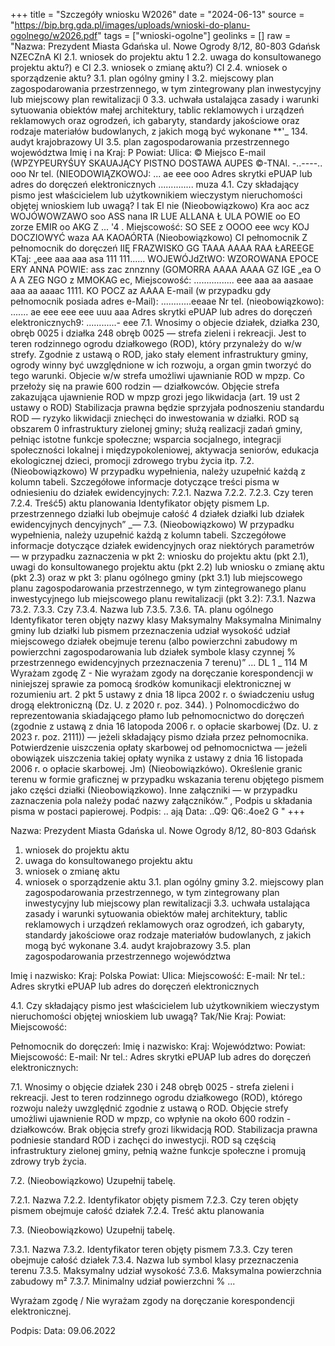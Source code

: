 +++
title = "Szczegóły wniosku W2026"
date = "2024-06-13"
source = "https://bip.brg.gda.pl/images/uploads/wnioski-do-planu-ogolnego/w2026.pdf"
tags = ["wnioski-ogolne"]
geolinks = []
raw = "Nazwa: Prezydent Miasta Gdańska ul. Nowe Ogrody 8/12, 80-803 Gdańsk NZECZnA KI 2.1. wniosek do projektu aktu 1 2.2. uwaga do konsultowanego projektu aktu?) e CI 2.3. wniosek o zmianę aktu?) CI 2.4. wniosek o sporządzenie aktu? 3.1. plan ogólny gminy I 3.2. miejscowy plan zagospodarowania przestrzennego, w tym zintegrowany plan inwestycyjny lub miejscowy plan rewitalizacji 0 3.3. uchwała ustalająca zasady i warunki sytuowania obiektów małej architektury, tablic reklamowych i urządzeń reklamowych oraz ogrodzeń, ich gabaryty, standardy jakościowe oraz rodzaje materiałów budowlanych, z jakich mogą być wykonane **'_ 134. audyt krajobrazowy UI 3.5. plan zagospodarowania przestrzennego województwa Imię i na Kraj: P Powiat: Ulica: © Miejsco E-mail (WPZYPEURYŚUY SKAUAJĄCY PISTNO DOSTAWA AUPES ©-TNAl. -..----.. ooo Nr tel. (NIEODOWIĄZKOWOJ: ... ae eee ooo Adres skrytki ePUAP lub adres do doręczeń elektronicznych .............. muza 4.1. Czy składający pismo jest właścicielem lub użytkownikiem wieczystym nieruchomości objętej wnioskiem lub uwagą? I tak El nie (Nieobowiązkowo) Kra aoc acz WOJÓWOWZAWO soo ASS nana IR LUE ALLANA Ł ULA POWIE oo EO zorze EMIR oo AKG Z ... '4 .  Miejscowość: SO SEE z OOOO eee wcy KOJ DOCZIOWYĆ waza AA KAOAÓRTA (Nieobowiązkowo) CI pełnomocnik Z pełnomocnik do doręczeń IIĘ FRAZWISKO GG TAAA AAAA RAA ŁAREEGE KTaj: „eee aaa aaa asa 111 111...... WOJEWÓJdZtWO: WZOROWANA EPOCE ERY ANNA POWIE: ass zac znnznny (GOMORRA AAAA AAAA GZ IGE „ea O A A ZEG NGO z MMOKAG ec, Miejscowość: ................ eee aaa aa aasaae aaa aa aaaac 1111. KO POCZ az AAAA E-mail (w przypadku gdy pełnomocnik posiada adres e-Mail): ............eeaae Nr tel. (nieobowiązkowo): ....... ae eee eee eee uuu aaa Adres skrytki ePUAP lub adres do doręczeń elektronicznych9: ............- eee 7.1. Wnosimy o objecie działek, działka 230, obręb 0025 i działka 248 obręb 0025 — strefa zieleni i rekreacji. Jest to teren rodzinnego ogrodu działkowego (ROD), który przynależy do w/w strefy. Zgodnie z ustawą o ROD, jako stały element infrastruktury gminy, ogrody winny być uwzględnione w ich rozwoju, a organ gmin tworzyć do tego warunki. Objecie w/w strefa umożliwi ujawnianie ROD w mpzp. Co przełoży się na prawie 600 rodzin — działkowców. Objęcie strefa zakazująca ujawnienie ROD w mpzp grozi jego likwidacja (art. 19 ust 2 ustawy o ROD) Stabilizacja prawna będzie sprzyjała podnoszeniu standardu ROD — ryzyko likwidacji zniechęci do inwestowania w działki. ROD są obszarem 0 infrastruktury zielonej gminy; służą realizacji zadań gminy, pełniąc istotne funkcje społeczne; wsparcia socjalnego, integracji społeczności lokalnej i międzypokoleniowej, aktywacja seniorów, edukacja ekologicznej dzieci, promocji zdrowego trybu życia itp. 7.2. (Nieobowiązkowo) W przypadku wypełnienia, należy uzupełnić każdą z kolumn tabeli. Szczegółowe informacje dotyczące treści pisma w odniesieniu do działek ewidencyjnych: 7.2.1. Nazwa 7.2.2. 7.2.3. Czy teren 7.2.4. Treść5) aktu planowania Identyfikator objęty pismem Lp.  przestrzennego działki lub obejmuje całość 4 działek działki lub działek ewidencyjnych dencyjnych” _— 7.3. (Nieobowiązkowo) W przypadku wypełnienia, należy uzupełnić każdą z kolumn tabeli. Szczegółowe informacje dotyczące działek ewidencyjnych oraz niektórych parametrów — w przypadku zaznaczenia w pkt 2: wniosku do projektu aktu (pkt 2.1), uwagi do konsultowanego projektu aktu (pkt 2.2) lub wniosku o zmianę aktu (pkt 2.3) oraz w pkt 3: planu ogólnego gminy (pkt 3.1) lub miejscowego planu zagospodarowania przestrzennego, w tym zintegrowanego planu inwestycyjnego lub miejscowego planu rewitalizacji (pkt 3.2): 7.3.1. Nazwa 73.2. 7.3.3. Czy 7.3.4. Nazwa lub 7.3.5. 7.3.6. TA. planu ogólnego Identyfikator teren objęty nazwy klasy Maksymalny Maksymalna Minimalny gminy lub działki lub pismem przeznaczenia udział wysokość udział miejscowego działek obejmuje terenu (albo powierzchni zabudowy m powierzchni zagospodarowania lub działek symbole klasy czynnej % przestrzennego ewidencyjnych  przeznaczenia 7 terenu)” ... DL 1 _ 114 M Wyrażam zgodę Z - Nie wyrażam zgody na doręczanie korespondencji w niniejszej sprawie za pomocą środków komunikacji elektronicznej w rozumieniu art. 2 pkt 5 ustawy z dnia 18 lipca 2002 r. o świadczeniu usług drogą elektroniczną (Dz. U. z 2020 r. poz. 344). ) Polnomocdicźwo do reprezentowania skiadającego płamo lub pełnomocnictwo do doręczeń (zgodnie z ustawą z dnia 16 latopoda 2006 r. o opłacie skarbowej (Dz. U. z 2023 r. poz. 2111)) — jeżeli składający pismo działa przez pełnomocnika.  Potwierdzenie uiszczenia opłaty skarbowej od pełnomocnictwa — jeżeli obowiązek uiszczenia takiej opłaty wynika z ustawy z dnia 16 listopada 2006 r. o opłacie skarbowej. Jm) (Nieobowiązkówo). Określenie granic terenu w formie graficznej w przypadku wskazania terenu objętego pismem jako części działki (Nieobowiązkowo). Inne załączniki — w przypadku zaznaczenia pola należy podać nazwy załączników.” , Podpis u składania pisma w postaci papierowej. Podpis: .. ają Data: ..Q9: Q6:.4oe2 G "
+++

Nazwa: Prezydent Miasta Gdańska ul. Nowe Ogrody 8/12, 80-803 Gdańsk
1. wniosek do projektu aktu
2. uwaga do konsultowanego projektu aktu
3. wniosek o zmianę aktu
4. wniosek o sporządzenie aktu
3.1. plan ogólny gminy
3.2. miejscowy plan zagospodarowania przestrzennego, w tym zintegrowany plan inwestycyjny lub miejscowy plan rewitalizacji
3.3. uchwała ustalająca zasady i warunki sytuowania obiektów małej architektury, tablic reklamowych i urządzeń reklamowych oraz ogrodzeń, ich gabaryty, standardy jakościowe oraz rodzaje materiałów budowlanych, z jakich mogą być wykonane
3.4. audyt krajobrazowy
3.5. plan zagospodarowania przestrzennego województwa

Imię i nazwisko: 
Kraj: Polska
Powiat: 
Ulica: 
Miejscowość: 
E-mail: 
Nr tel.: 
Adres skrytki ePUAP lub adres do doręczeń elektronicznych

4.1. Czy składający pismo jest właścicielem lub użytkownikiem wieczystym nieruchomości objętej wnioskiem lub uwagą? Tak/Nie
Kraj:
Powiat:
Miejscowość:

Pełnomocnik do doręczeń:
Imię i nazwisko:
Kraj: 
Województwo:
Powiat:
Miejscowość:
E-mail:
Nr tel.:
Adres skrytki ePUAP lub adres do doręczeń elektronicznych:

7.1. Wnosimy o objęcie działek 230 i 248 obręb 0025 - strefa zieleni i rekreacji. Jest to teren rodzinnego ogrodu działkowego (ROD), którego rozwoju należy uwzględnić zgodnie z ustawą o ROD. Objęcie strefy umożliwi ujawnienie ROD w mpzp, co wpłynie na około 600 rodzin - działkowców. Brak objęcia strefy grozi likwidacją ROD. Stabilizacja prawna podniesie standard ROD i zachęci do inwestycji. ROD są częścią infrastruktury zielonej gminy, pełnią ważne funkcje społeczne i promują zdrowy tryb życia.

7.2. (Nieobowiązkowo) Uzupełnij tabelę.

7.2.1. Nazwa
7.2.2. Identyfikator objęty pismem
7.2.3. Czy teren objęty pismem obejmuje całość działek
7.2.4. Treść aktu planowania

7.3. (Nieobowiązkowo) Uzupełnij tabelę.

7.3.1. Nazwa
7.3.2. Identyfikator teren objęty pismem
7.3.3. Czy teren obejmuje całość działek
7.3.4. Nazwa lub symbol klasy przeznaczenia terenu
7.3.5. Maksymalny udział wysokość
7.3.6. Maksymalna powierzchnia zabudowy m²
7.3.7. Minimalny udział powierzchni %
... 

Wyrażam zgodę / Nie wyrażam zgody na doręczanie korespondencji elektronicznej.

Podpis:
Data: 09.06.2022


